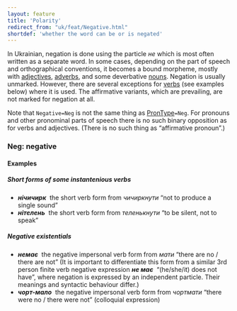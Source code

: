 ```yaml
---
layout: feature
title: 'Polarity'
redirect_from: "uk/feat/Negative.html"
shortdef: 'whether the word can be or is negated'
---
```


In Ukrainian, negation is done using the particle _не_ which is most often written as a separate word. In some cases, depending on the part of speech and orthographical conventions, it becomes a bound morpheme, mostly with [adjectives](uk-pos/ADJ), [adverbs](uk-pos/ADV), and some deverbative [nouns](uk-pos/NOUN). Negation is usually unmarked. However, there are several exceptions for [verbs](uk-pos/VERB) (see examples below) where it is used. The affirmative variants, which are prevailing, are not marked for negation at all.

Note that `Negative=Neg` is not the same thing as [PronType]()`=Neg`. For pronouns and other pronominal parts of speech there is no such binary opposition as for verbs and adjectives. (There is no such thing as “affirmative pronoun”.) 

### Neg: negative

#### Examples

##### Short forms of some instantenious verbs

* _<b>нічичирк</b>&nbsp;_ the short verb form from _чичиркнути_ “not to produce a single sound”
* _<b>нітелень</b>&nbsp;_ the short verb form from _теленькнути_ “to be silent, not to speak”

##### Negative existentials

* _<b>немає</b>&nbsp;_ the negative impersonal verb form from _мати_ “there are no / there are not” (It is important to differentiate this form from a similar 3rd person finite verb negative expression _<b>не має</b>&nbsp;_ “(he/she/it) does not have”, where negation is expressed by an independent particle. Their meanings and syntactic behaviour differ.)
* _<b>чорт-мало</b>&nbsp;_ the negative impersonal verb form from _чортмати_ “there were no / there were not” (colloquial expression)
<!-- Interlanguage links updated Čt lis 12 09:43:05 CET 2020 -->
